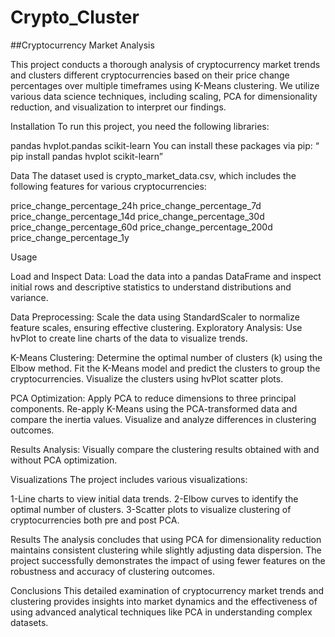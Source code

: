# Crypto_Cluster
##Cryptocurrency Market Analysis

This project conducts a thorough analysis of cryptocurrency market trends and clusters different cryptocurrencies based on their price change percentages over multiple timeframes using K-Means clustering. We utilize various data science techniques, including scaling, PCA for dimensionality reduction, and visualization to interpret our findings.

Installation
To run this project, you need the following libraries:

pandas
hvplot.pandas
scikit-learn
You can install these packages via pip: “ pip install pandas hvplot scikit-learn”

Data
The dataset used is crypto_market_data.csv, which includes the following features for various cryptocurrencies:

price_change_percentage_24h
price_change_percentage_7d
price_change_percentage_14d
price_change_percentage_30d
price_change_percentage_60d
price_change_percentage_200d
price_change_percentage_1y

Usage

Load and Inspect Data:
Load the data into a pandas DataFrame and inspect initial rows and descriptive statistics to understand distributions and variance.

Data Preprocessing:
Scale the data using StandardScaler to normalize feature scales, ensuring effective clustering.
Exploratory Analysis: Use hvPlot to create line charts of the data to visualize trends.

K-Means Clustering:
Determine the optimal number of clusters (k) using the Elbow method.
Fit the K-Means model and predict the clusters to group the cryptocurrencies.
Visualize the clusters using hvPlot scatter plots.

PCA Optimization:
Apply PCA to reduce dimensions to three principal components.
Re-apply K-Means using the PCA-transformed data and compare the inertia values.
Visualize and analyze differences in clustering outcomes.

Results Analysis:
Visually compare the clustering results obtained with and without PCA optimization.

Visualizations
The project includes various visualizations:

1-Line charts to view initial data trends.
2-Elbow curves to identify the optimal number of clusters.
3-Scatter plots to visualize clustering of cryptocurrencies both pre and post PCA.


Results
The analysis concludes that using PCA for dimensionality reduction maintains consistent clustering while slightly adjusting data dispersion. The project successfully demonstrates the impact of using fewer features on the robustness and accuracy of clustering outcomes.

Conclusions
This detailed examination of cryptocurrency market trends and clustering provides insights into market dynamics and the effectiveness of using advanced analytical techniques like PCA in understanding complex datasets.
